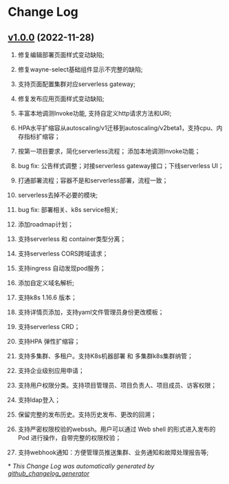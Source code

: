 # Change Log

## [v1.0.0](https://github.com/kubeservice-stack/basa/tree/v1.0.0) (2022-11-28)

1. 修复编辑部署页面样式变动缺陷;
2. 修复wayne-select基础组件显示不完整的缺陷;

1. 支持页面配置集群对应serverless gateway;
2. 修复发布应用页面样式变动缺陷;

1. 丰富本地调测Invoke功能, 支持自定义http请求方法和URI;
2. HPA水平扩缩容从autoscaling/v1迁移到autoscaling/v2beta1，支持cpu、内存指标扩缩容；

1. 按第一项目要求，简化serverless流程； 添加本地调测Invoke功能；
2. bug fix: 公告样式调整；对接serverless gateway接口；下线serverless UI；
3. 打通部署流程；容器不是和serverless部署，流程一致；

1. serverless去掉不必要的模块;
2. bug fix: 部署相关、k8s service相关;

1. 添加roadmap计划；
2. 支持serverless 和 container类型分离；
3. 支持serverless CORS跨域请求；

1. 支持ingress 自动发现pod服务；
2. 添加自定义域名解析;
3. 支持k8s 1.16.6 版本；
4. 支持详情页添加，支持yaml文件管理员身份更改模板；

1. 支持serverless CRD；
2. 支持HPA 弹性扩缩容；

1. 支持多集群、多租户。支持K8s机器部署 和 多集群k8s集群纳管；
2. 支持企业级别应用申请；
3. 支持用户权限分类。支持项目管理员、项目负责人、项目成员、访客权限；
4. 支持ldap登入；
5. 保留完整的发布历史。支持历史发布、更改的回溯；
6. 支持严密权限校验的webssh。用户可以通过 Web shell 的形式进入发布的 Pod 进行操作，自带完整的权限校验；
7. 支持webhook通知：方便管理员推送集群、业务通知和故障处理报告等;


\* *This Change Log was automatically generated by [github_changelog_generator](https://github.com/skywinder/Github-Changelog-Generator)*

